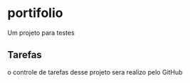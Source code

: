 # portifolio
Um projeto para testes

## Tarefas

o controle de tarefas desse projeto sera realizo pelo GitHub
